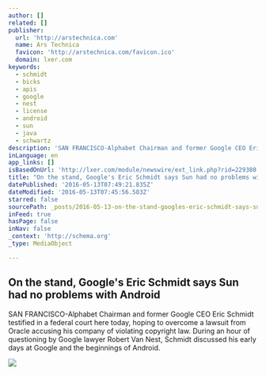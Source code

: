 ```yaml
---
author: []
related: []
publisher:
  url: 'http://arstechnica.com'
  name: Ars Technica
  favicon: 'http://arstechnica.com/favicon.ico'
  domain: lxer.com
keywords:
  - schmidt
  - bicks
  - apis
  - google
  - nest
  - license
  - android
  - sun
  - java
  - schwartz
description: 'SAN FRANCISCO-Alphabet Chairman and former Google CEO Eric Schmidt testified in a federal court here today, hoping to overcome a lawsuit from Oracle accusing his company of violating copyright law. During an hour of questioning by Google lawyer Robert Van Nest, Schmidt discussed his early days at Google and the beginnings of Android.'
inLanguage: en
app_links: []
isBasedOnUrl: 'http://lxer.com/module/newswire/ext_link.php?rid=229380'
title: "On the stand, Google's Eric Schmidt says Sun had no problems with Android"
datePublished: '2016-05-13T07:49:21.835Z'
dateModified: '2016-05-13T07:45:56.583Z'
starred: false
sourcePath: _posts/2016-05-13-on-the-stand-googles-eric-schmidt-says-sun-had-no-problems.md
inFeed: true
hasPage: false
inNav: false
_context: 'http://schema.org'
_type: MediaObject

---
```

<article style=""><h1>On the stand, Google's Eric Schmidt says Sun had no problems with Android</h1><p>SAN FRANCISCO-Alphabet Chairman and former Google CEO Eric Schmidt testified in a federal court here today, hoping to overcome a lawsuit from Oracle accusing his company of violating copyright law. During an hour of questioning by Google lawyer Robert Van Nest, Schmidt discussed his early days at Google and the beginnings of Android.</p><img src="http://cdn.arstechnica.net/wp-content/uploads/2016/05/Schmidt.google.getty_.1-980x654.jpg" /></article>